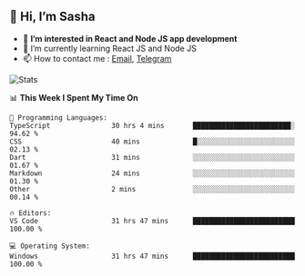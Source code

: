 ## 👋 Hi, I’m Sasha

- 👀 **I’m interested in React and Node JS app development** 
- 🌱 I’m currently learning React JS and Node JS
- 📫 How to contact me : [Email](mailto:sanyuchilas@gmail.com), [Telegram](https://t.me/sanyuchilas)

![Stats](https://github-readme-stats.vercel.app/api?username=sanyuchilas&show_icons=true&theme=react&hide=issues&count_private=true&layout=compact)

<!--START_SECTION:waka-->
📊 **This Week I Spent My Time On** 

```text
💬 Programming Languages: 
TypeScript               30 hrs 4 mins       ████████████████████████░   94.62 % 
CSS                      40 mins             █░░░░░░░░░░░░░░░░░░░░░░░░   02.13 % 
Dart                     31 mins             ░░░░░░░░░░░░░░░░░░░░░░░░░   01.67 % 
Markdown                 24 mins             ░░░░░░░░░░░░░░░░░░░░░░░░░   01.30 % 
Other                    2 mins              ░░░░░░░░░░░░░░░░░░░░░░░░░   00.14 % 

🔥 Editors: 
VS Code                  31 hrs 47 mins      █████████████████████████   100.00 % 

💻 Operating System: 
Windows                  31 hrs 47 mins      █████████████████████████   100.00 % 
```


<!--END_SECTION:waka-->
